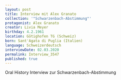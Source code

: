 ```yaml
---
layout: post
title: Interview mit Alex Granato
collection: '"Schwarzenbach-Abstimmung"'
protagonist: Alex Granato
creator: Livia Meyer
birthday: 4.2.1961
location: Götighofen TG (Schweiz)
born: Sant'Agata di Puglia (Italien)
language: Schweizerdeutsch
interviewDate: 02.03.2020
permalink: Interview_3547
published: true
---
```

Oral History Interview zur Schwarzenbach-Abstimmung